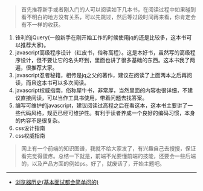 > 首先推荐新手或者刚入门的人可以阅读如下几本书，在阅读过程中如果碰到看不明白的地方没有关系，可以先跳过，然后等过段时间再来看，你肯定会有不一样的收获。

1. 锋利的jQuery(一般新手在刚开始工作的时候使用jq的还是比较多，这本书可以推荐大家)。
2. javascript高级程序设计（红皮书，俗称高程）。这是本好书，虽然写的高级程序设计，但不要让它的名头吓到，里面也讲了很多基础的东西。这本书我了两遍，很推荐大家。
3. javascript忍者秘籍，相传是jq之父的著作，建议在阅读了上面两本之后再阅读，而且这本书可以多次阅读。
4. javascript权威指南，俗称犀牛书，非常厚，当然里面的内容也很详细，不建议直接阅读，可以当作工具书使用，带着问题去找答案。
5. 编写可维护的javascript，建议阅读过高程之后在看这本，这本书主要讲了一些代码风格，规范已经可维护性。有利于读者养成一个良好的编码习惯，本身的内容不是很复杂。
6. css设计指南
7. css权威指南

> 网上有一个前端的知识图谱，我就不给大家发了，有兴趣自己去搜搜，保证看完觉得蛋疼。总结一下就是，前端不光要懂前端的技能，还要会一些后端的，以及产品方面的例如ps。好了，就废话了，开始主题吧。

---

- [浏览器历史(基本面试都会简单问的)](https://github.com/joker-danta/blog/tree/master/A/step1)